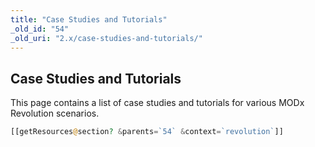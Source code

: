 ```yaml
---
title: "Case Studies and Tutorials"
_old_id: "54"
_old_uri: "2.x/case-studies-and-tutorials/"
---
```


## Case Studies and Tutorials

This page contains a list of case studies and tutorials for various MODx Revolution scenarios.

``` php
[[getResources@section? &parents=`54` &context=`revolution`]]
```